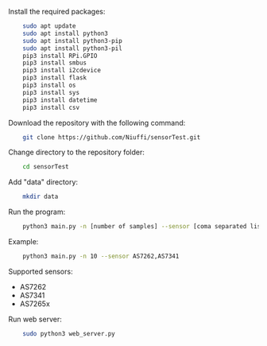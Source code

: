 Install the required packages:
```bash
    sudo apt update
    sudo apt install python3
    sudo apt install python3-pip
    sudo apt install python3-pil
    pip3 install RPi.GPIO
    pip3 install smbus
    pip3 install i2cdevice
    pip3 install flask
    pip3 install os
    pip3 install sys
    pip3 install datetime
    pip3 install csv
```
Download the repository with the following command:
```bash
    git clone https://github.com/Niuffi/sensorTest.git
```
Change directory to the repository folder:
```bash
    cd sensorTest
```
Add "data" directory:
```bash
    mkdir data
```

Run the program:
```bash
    python3 main.py -n [number of samples] --sensor [coma separated list of sensors]
```
Example:
```bash
    python3 main.py -n 10 --sensor AS7262,AS7341
```
Supported sensors:
- AS7262
- AS7341
- AS7265x

Run web server:
```bash
    sudo python3 web_server.py
```
